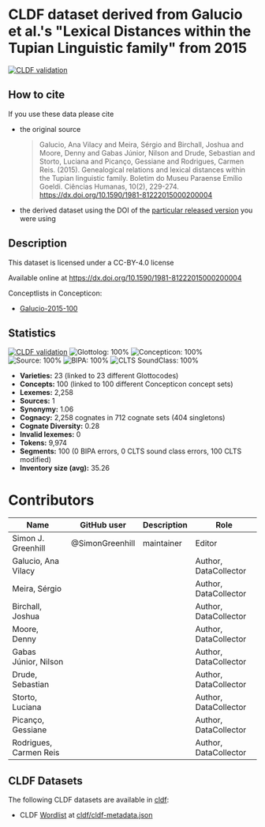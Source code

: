 # CLDF dataset derived from Galucio et al.'s "Lexical Distances within the Tupian Linguistic family" from 2015

[![CLDF validation](https://github.com/lexibank/galuciotupi/workflows/CLDF-validation/badge.svg)](https://github.com/lexibank/galuciotupi/actions?query=workflow%3ACLDF-validation)

## How to cite

If you use these data please cite
- the original source
  > Galucio, Ana Vilacy and Meira, Sérgio and Birchall, Joshua and Moore, Denny and Gabas Júnior, Nilson and Drude, Sebastian and Storto, Luciana and Picanço, Gessiane and Rodrigues, Carmen Reis. (2015). Genealogical relations and lexical distances within the Tupian linguistic family. Boletim do Museu Paraense Emílio Goeldi. Ciências Humanas, 10(2), 229-274. https://dx.doi.org/10.1590/1981-81222015000200004
- the derived dataset using the DOI of the [particular released version](../../releases/) you were using

## Description


This dataset is licensed under a CC-BY-4.0 license

Available online at https://dx.doi.org/10.1590/1981-81222015000200004


Conceptlists in Concepticon:
- [Galucio-2015-100](https://concepticon.clld.org/contributions/Galucio-2015-100)
## Statistics


[![CLDF validation](https://github.com/lexibank/galuciotupi/workflows/CLDF-validation/badge.svg)](https://github.com/lexibank/galuciotupi/actions?query=workflow%3ACLDF-validation)
![Glottolog: 100%](https://img.shields.io/badge/Glottolog-100%25-brightgreen.svg "Glottolog: 100%")
![Concepticon: 100%](https://img.shields.io/badge/Concepticon-100%25-brightgreen.svg "Concepticon: 100%")
![Source: 100%](https://img.shields.io/badge/Source-100%25-brightgreen.svg "Source: 100%")
![BIPA: 100%](https://img.shields.io/badge/BIPA-100%25-brightgreen.svg "BIPA: 100%")
![CLTS SoundClass: 100%](https://img.shields.io/badge/CLTS%20SoundClass-100%25-brightgreen.svg "CLTS SoundClass: 100%")

- **Varieties:** 23 (linked to 23 different Glottocodes)
- **Concepts:** 100 (linked to 100 different Concepticon concept sets)
- **Lexemes:** 2,258
- **Sources:** 1
- **Synonymy:** 1.06
- **Cognacy:** 2,258 cognates in 712 cognate sets (404 singletons)
- **Cognate Diversity:** 0.28
- **Invalid lexemes:** 0
- **Tokens:** 9,974
- **Segments:** 100 (0 BIPA errors, 0 CLTS sound class errors, 100 CLTS modified)
- **Inventory size (avg):** 35.26

# Contributors

Name                   | GitHub user     | Description | Role
---                    | ---             | ---         | ---
Simon J. Greenhill     | @SimonGreenhill | maintainer  | Editor
Galucio, Ana Vilacy    |                 |             | Author, DataCollector
Meira, Sérgio          |                 |             | Author, DataCollector
Birchall, Joshua       |                 |             | Author, DataCollector
Moore, Denny           |                 |             | Author, DataCollector
Gabas Júnior, Nilson   |                 |             | Author, DataCollector
Drude,  Sebastian      |                 |             | Author, DataCollector
Storto, Luciana        |                 |             | Author, DataCollector
Picanço, Gessiane      |                 |             | Author, DataCollector
Rodrigues, Carmen Reis |                 |             | Author, DataCollector





## CLDF Datasets

The following CLDF datasets are available in [cldf](cldf):

- CLDF [Wordlist](https://github.com/cldf/cldf/tree/master/modules/Wordlist) at [cldf/cldf-metadata.json](cldf/cldf-metadata.json)